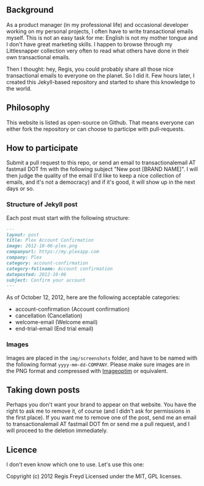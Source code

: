 ## Background

As a product manager (in my professional life) and occasional developer working on my personal projects, I often have to write transactional emails myself. This is not an easy task for me: English is not my mother tongue and I don't have great marketing skills. I happen to browse through my Littlesnapper collection very often to read what others have done in their own transactional emails.

Then I thought: hey, Regis, you could probably share all those nice transactional emails to everyone on the planet. So I did it. Few hours later, I created this Jekyll-based repository and started to share this knowledge to the world.

## Philosophy

This website is listed as open-source on Github. That means everyone can either fork the repository or can choose to participe with pull-requests.

## How to participate

Submit a pull request to this repo, or send an email to transactionalemail AT fastmail DOT fm with the following subject "New post [BRAND NAME]". I will then judge the quality of the email (I'd like to keep a nice collection of emails, and it's not a democracy) and if it's good, it will show up in the next days or so.

### Structure of Jekyll post

Each post must start with the following structure:

```markdown
---
layout: post
title: Plex Account Confirmation
image: 2012-10-06-plex.png 
companyurl: https://my.plexapp.com
company: Plex
category: account-confirmation
category-fullname: Account confirmation
dateposted: 2012-10-06
subject: Confirm your account
---
```

As of October 12, 2012, here are the following acceptable categories:

* account-confirmation (Account confirmation)
* cancellation (Cancellation)
* welcome-email (Welcome email)
* end-trial-email (End trial email)

### Images

Images are placed in the `img/screenshots` folder, and have to be named with the following format `yyyy-mm-dd-COMPANY`. Please make sure images are in the PNG format and compressed with [Imageoptim](http://imageoptim.com/) or equivalent.

## Taking down posts

Perhaps you don't want your brand to appear on that website. You have the right to ask me to remove it, of course (and I didn't ask for permissions in the first place). If you want me to remove one of the post, send me an email to transactionalemail AT fastmail DOT fm or send me a pull request, and I will proceed to the deletion immediately.

## Licence

I don't even know which one to use. Let's use this one:

Copyright (c) 2012 Regis Freyd
Licensed under the MIT, GPL licenses.
